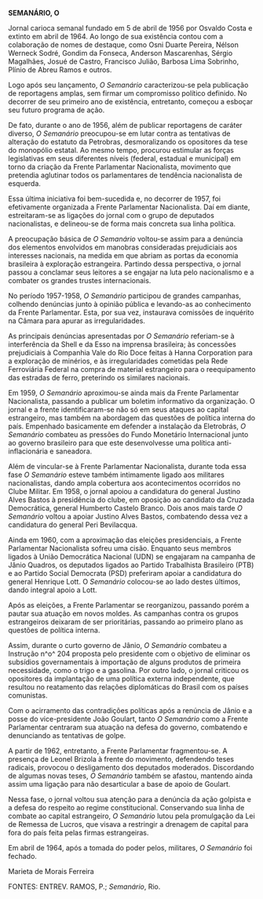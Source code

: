 **SEMANÁRIO, O**

Jornal carioca semanal fundado em 5 de abril de 1956 por Osvaldo Costa e
extinto em abril de 1964. Ao longo de sua existência contou com a
colaboração de nomes de destaque, como Osni Duarte Pereira, Nélson
Werneck Sodré, Gondim da Fonseca, Anderson Mascarenhas, Sérgio
Magalhães, Josué de Castro, Francisco Julião, Barbosa Lima Sobrinho,
Plínio de Abreu Ramos e outros.

Logo após seu lançamento, *O Semanário* caracterizou-se pela publicação
de reportagens amplas, sem firmar um compromisso político definido. No
decorrer de seu primeiro ano de existência, entretanto, começou a
esboçar seu futuro programa de ação.

De fato, durante o ano de 1956, além de publicar reportagens de caráter
diverso, *O* *Semanário* preocupou-se em lutar contra as tentativas de
alteração do estatuto da Petrobras, desmoralizando os opositores da tese
do monopólio estatal. Ao mesmo tempo, procurou estimular as forças
legislativas em seus diferentes níveis (federal, estadual e municipal)
em torno da criação da Frente Parlamentar Nacionalista, movimento que
pretendia aglutinar todos os parlamentares de tendência nacionalista de
esquerda.

Essa última iniciativa foi bem-sucedida e, no decorrer de 1957, foi
efetivamente organizada a Frente Parlamentar Nacionalista. Daí em
diante, estreitaram-se as ligações do jornal com o grupo de deputados
nacionalistas, e delineou-se de forma mais concreta sua linha política.

A preocupação básica de *O Semanário* voltou-se assim para a denúncia
dos elementos envolvidos em manobras consideradas prejudiciais aos
interesses nacionais, na medida em que abriam as portas da economia
brasileira à exploração estrangeira. Partindo dessa perspectiva, o
jornal passou a conclamar seus leitores a se engajar na luta pelo
nacionalismo e a combater os grandes trustes internacionais.

No período 1957-1958, *O Semanário* participou de grandes campanhas,
colhendo denúncias junto à opinião pública e levando-as ao conhecimento
da Frente Parlamentar. Esta, por sua vez, instaurava comissões de
inquérito na Câmara para apurar as irregularidades.

As principais denúncias apresentadas por *O Semanário* referiam-se à
interferência da Shell e da Esso na imprensa brasileira; às concessões
prejudiciais à Companhia Vale do Rio Doce feitas à Hanna Corporation
para a exploração de minérios, e às irregularidades cometidas pela Rede
Ferroviária Federal na compra de material estrangeiro para o
reequipamento das estradas de ferro, preterindo os similares nacionais.

Em 1959, *O Semanário* aproximou-se ainda mais da Frente Parlamentar
Nacionalista, passando a publicar um boletim informativo da organização.
O jornal e a frente identificaram-se não só em seus ataques ao capital
estrangeiro, mas também na abordagem das questões de política interna do
país. Empenhado basicamente em defender a instalação da Eletrobrás, *O
Semanário* combateu as pressões do Fundo Monetário Internacional junto
ao governo brasileiro para que este desenvolvesse uma política
anti-inflacionária e saneadora.

Além de vincular-se à Frente Parlamentar Nacionalista, durante toda essa
fase *O Semanário* esteve também intimamente ligado aos militares
nacionalistas, dando ampla cobertura aos acontecimentos ocorridos no
Clube Militar. Em 1958, o jornal apoiou a candidatura do general Justino
Alves Bastos à presidência do clube, em oposição ao candidato da Cruzada
Democrática, general Humberto Castelo Branco. Dois anos mais tarde *O
Semanário* voltou a apoiar Justino Alves Bastos, combatendo dessa vez a
candidatura do general Peri Bevilacqua.

Ainda em 1960, com a aproximação das eleições presidenciais, a Frente
Parlamentar Nacionalista sofreu uma cisão. Enquanto seus membros ligados
à União Democrática Nacional (UDN) se engajaram na campanha de Jânio
Quadros, os deputados ligados ao Partido Trabalhista Brasileiro (PTB) e
ao Partido Social Democrata (PSD) preferiram apoiar a candidatura do
general Henrique Lott. O *Semanário* colocou-se ao lado destes últimos,
dando integral apoio a Lott.

Após as eleições, a Frente Parlamentar se reorganizou, passando porém a
pautar sua atuação em novos moldes. As campanhas contra os grupos
estrangeiros deixaram de ser prioritárias, passando ao primeiro plano as
questões de política interna.

Assim, durante o curto governo de Jânio, *O Semanário* combateu a
Instrução n^o^ 204 proposta pelo presidente com o objetivo de eliminar
os subsídios governamentais à importação de alguns produtos de primeira
necessidade, como o trigo e a gasolina. Por outro lado, o jornal
criticou os opositores da implantação de uma política externa
independente, que resultou no reatamento das relações diplomáticas do
Brasil com os países comunistas.

Com o acirramento das contradições políticas após a renúncia de Jânio e
a posse do vice-presidente João Goulart, tanto *O Semanário* como a
Frente Parlamentar centraram sua atuação na defesa do governo,
combatendo e denunciando as tentativas de golpe.

A partir de 1962, entretanto, a Frente Parlamentar fragmentou-se. A
presença de Leonel Brizola à frente do movimento, defendendo teses
radicais, provocou o desligamento dos deputados moderados. Discordando
de algumas novas teses, *O Semanário* também se afastou, mantendo ainda
assim uma ligação para não desarticular a base de apoio de Goulart.

Nessa fase, o jornal voltou sua atenção para a denúncia da ação golpista
e a defesa do respeito ao regime constitucional. Conservando sua linha
de combate ao capital estrangeiro, *O Semanário* lutou pela promulgação
da Lei de Remessa de Lucros, que visava a restringir a drenagem de
capital para fora do país feita pelas firmas estrangeiras.

Em abril de 1964, após a tomada do poder pelos, militares, *O Semanário*
foi fechado.

Marieta de Morais Ferreira

FONTES: ENTREV. RAMOS, P.; *Semanário*, Rio.
